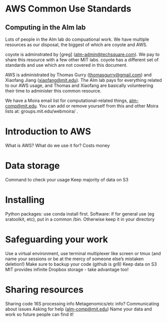 # AWS Common Use Standards

## Computing in the Alm lab

Lots of people in the Alm lab do compuational work. We have multiple resources as
our disposal, the biggest of which are coyote and AWS.

coyote is adminstrated by [greg] (alm-admin@techsquare.com). We pay to share this
resource with a few other MIT labs. coyote has a different set of standards and use
which are not covered in this document.

AWS is administrated by Thomas Gurry (thomasgurry@gmail.com) and Xiaofang Jiang (xiaofang@mit.edu).
The Alm lab pays for everything related to our AWS usage, and Thomas and Xiaofang
are basically volunteering their time to administer this common resource.

We have a Moira email list for computational-related things, alm-comp@mit.edu.
You can add or remove yourself from this and other Moira lists at: groups.mit.edu/webmoira/ .


# Introduction to AWS
What is AWS?
What do we use it for?
Costs money


# Data storage
Command to check your usage
Keep majority of data on S3


# Installing
Python packages: use conda install first.
Software: if for general use (eg sratoolkit, etc), put in a common /bin. Otherwise keep it in your directory


# Safeguarding your work
Use a virtual environment, use terminal multiplexer like screen or tmux (and name your sessions or be at the mercy of someone else’s mistaken deletion!)
Make sure to backup your code (github is gr8)
Keep data on S3
MIT provides infinite Dropbox storage - take advantage too!


# Sharing resources
Sharing code
16S processing info
Metagenomics/etc info?
Communicating about issues
Asking for help (alm-comp@mit.edu)
Name your data and work so future people can find it!
